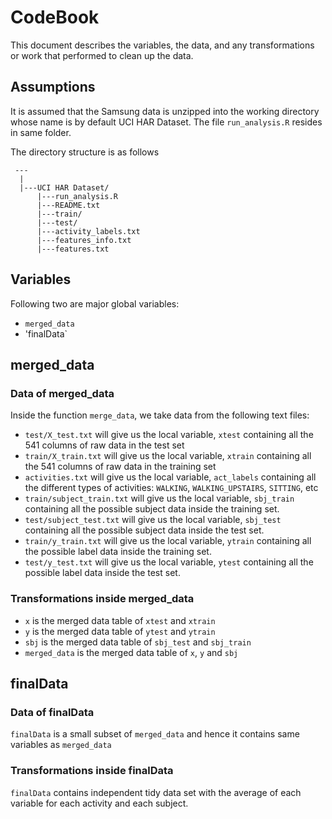 # CodeBook
This document describes the variables, the data, and any transformations or work that performed to clean up the data. 

## Assumptions
It is assumed that the Samsung data is unzipped into the working directory whose name is by default UCI HAR Dataset. The file `run_analysis.R` resides in same folder.

The directory structure is as follows
```
 ---
  |
  |---UCI HAR Dataset/
      |---run_analysis.R
      |---README.txt	
      |---train/      
      |---test/      
      |---activity_labels.txt	      
      |---features_info.txt	
      |---features.txt
```

## Variables
Following two are major global variables:

 - `merged_data`
 - 'finalData`
 
## merged_data
### Data of merged_data
Inside the function `merge_data`, we take data from the following text files:

 - `test/X_test.txt` will give us the local variable, `xtest` containing all the 541 columns of raw data in the test set
 - `train/X_train.txt` will give us the local variable, `xtrain` containing all the 541 columns of raw data in the training set
 - `activities.txt` will give us the local variable, `act_labels` containing all the different types of activities: `WALKING`, `WALKING_UPSTAIRS`, `SITTING`, etc
 - `train/subject_train.txt` will give us the local variable, `sbj_train` containing all the possible subject data inside the training set.
 - `test/subject_test.txt` will give us the local variable, `sbj_test` containing all the possible subject data inside the test set.
 - `train/y_train.txt` will give us the local variable, `ytrain` containing all the possible label data inside the training set.
 - `test/y_test.txt` will give us the local variable, `ytest` containing all the possible label data inside the test set. 
 
### Transformations inside merged_data

 - `x` is the merged data table of `xtest` and `xtrain`
 - `y` is the merged data table of `ytest` and `ytrain`
 - `sbj` is the merged data table of `sbj_test` and `sbj_train`
 - `merged_data` is the merged data table of `x`, `y` and `sbj`
 
## finalData
### Data of finalData
`finalData` is a small subset of `merged_data` and hence it contains same variables as `merged_data` 

### Transformations inside finalData
`finalData` contains independent tidy data set with the average of each variable for each activity and each subject. 
